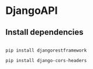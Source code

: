 # DjangoAPI


## Install dependencies
<code>
pip install djangorestframework <br>
pip install django-cors-headers
</code>
